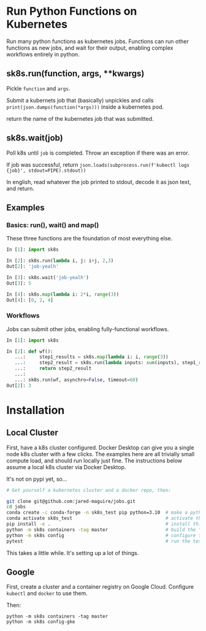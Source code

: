 # Run Python Functions on Kubernetes

Run many python functions as kubernetes jobs. Functions can run other functions as new jobs, and wait for their output, enabling complex workflows entirely in python.

## sk8s.run(function, args, **kwargs)

Pickle `function` and `args`. 

Submit a kubernets job that (basically) unpickles and calls `print(json.dumps(function(*args)))` inside a kubernetes pod.

return the name of the kubernetes job that was submitted.

## sk8s.wait(job)

Poll k8s until `job` is completed. Throw an exception if there was an error.

If job was successful, return `json.loads(subprocess.run(f'kubectl logs {job}', stdout=PIPE).stdout))`

In english, read whatever the job printed to stdout, decode it as json text, and return.

## Examples

### Basics: run(), wait() and map()
These three functions are the foundation of most everything else.

``` python
In [1]: import sk8s

In [2]: sk8s.run(lambda i, j: i+j, 2,3)
Out[2]: 'job-yealh'

In [3]: sk8s.wait('job-yealh')
Out[3]: 5

In [4]: sk8s.map(lambda i: 2*i, range(3))
Out[4]: [0, 2, 4]
```

### Workflows
Jobs can submit other jobs, enabling fully-functional workflows.

``` python
In [1]: import sk8s

In [2]: def wf():
   ...:     step1_results = sk8s.map(lambda i: i, range(3))
   ...:     step2_result = sk8s.run(lambda inputs: sum(inputs), step1_results, asynchro=False)
   ...:     return step2_result
   ...:
   ...: sk8s.run(wf, asynchro=False, timeout=60)
Out[2]: 3
```

# Installation

## Local Cluster

First, have a k8s cluster configured. Docker Desktop can give you a single node k8s cluster with a few clicks. The examples here are all trivially small compute load, and should run locally just fine. The instructions below assume a local k8s cluster via Docker Desktop.

It's not on pypi yet, so...

```bash
# Get yourself a kubernetes cluster and a docker repo, then:

git clone git@github.com:jared-maguire/jobs.git
cd jobs
conda create -c conda-forge -n sk8s_test pip python=3.10  # make a python environment
conda activate sk8s_test                                  # activate the python environment
pip install -e .                                          # install this package in developer mode
python -m sk8s containers -tag master                     # build the "jobs" docker image
python -m sk8s config                                     # configure the k8s cluster (adds a service account)
pytest                                                    # run the tests!
```

This takes a little while. It's setting up a lot of things.

## Google

First, create a cluster and a container registry on Google Cloud. Configure `kubectl` and `docker` to use them.

Then:

```
python -m sk8s containers -tag master
python -m sk8s config-gke
```
